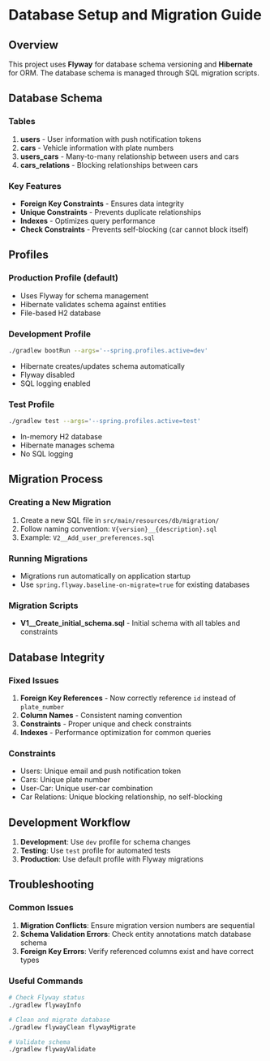 # Database Setup and Migration Guide

## Overview
This project uses **Flyway** for database schema versioning and **Hibernate** for ORM. The database schema is managed through SQL migration scripts.

## Database Schema

### Tables
1. **users** - User information with push notification tokens
2. **cars** - Vehicle information with plate numbers
3. **users_cars** - Many-to-many relationship between users and cars
4. **cars_relations** - Blocking relationships between cars

### Key Features
- **Foreign Key Constraints** - Ensures data integrity
- **Unique Constraints** - Prevents duplicate relationships
- **Indexes** - Optimizes query performance
- **Check Constraints** - Prevents self-blocking (car cannot block itself)

## Profiles

### Production Profile (default)
- Uses Flyway for schema management
- Hibernate validates schema against entities
- File-based H2 database

### Development Profile
```bash
./gradlew bootRun --args='--spring.profiles.active=dev'
```
- Hibernate creates/updates schema automatically
- Flyway disabled
- SQL logging enabled

### Test Profile
```bash
./gradlew test --args='--spring.profiles.active=test'
```
- In-memory H2 database
- Hibernate manages schema
- No SQL logging

## Migration Process

### Creating a New Migration
1. Create a new SQL file in `src/main/resources/db/migration/`
2. Follow naming convention: `V{version}__{description}.sql`
3. Example: `V2__Add_user_preferences.sql`

### Running Migrations
- Migrations run automatically on application startup
- Use `spring.flyway.baseline-on-migrate=true` for existing databases

### Migration Scripts
- **V1__Create_initial_schema.sql** - Initial schema with all tables and constraints

## Database Integrity

### Fixed Issues
1. **Foreign Key References** - Now correctly reference `id` instead of `plate_number`
2. **Column Names** - Consistent naming convention
3. **Constraints** - Proper unique and check constraints
4. **Indexes** - Performance optimization for common queries

### Constraints
- Users: Unique email and push notification token
- Cars: Unique plate number
- User-Car: Unique user-car combination
- Car Relations: Unique blocking relationship, no self-blocking

## Development Workflow

1. **Development**: Use `dev` profile for schema changes
2. **Testing**: Use `test` profile for automated tests
3. **Production**: Use default profile with Flyway migrations

## Troubleshooting

### Common Issues
1. **Migration Conflicts**: Ensure migration version numbers are sequential
2. **Schema Validation Errors**: Check entity annotations match database schema
3. **Foreign Key Errors**: Verify referenced columns exist and have correct types

### Useful Commands
```bash
# Check Flyway status
./gradlew flywayInfo

# Clean and migrate database
./gradlew flywayClean flywayMigrate

# Validate schema
./gradlew flywayValidate
``` 